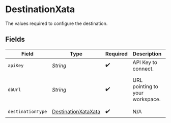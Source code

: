 # DestinationXata

The values required to configure the destination.


## Fields

| Field                                                                | Type                                                                 | Required                                                             | Description                                                          | Example                                                              |
| -------------------------------------------------------------------- | -------------------------------------------------------------------- | -------------------------------------------------------------------- | -------------------------------------------------------------------- | -------------------------------------------------------------------- |
| `apiKey`                                                             | *String*                                                             | :heavy_check_mark:                                                   | API Key to connect.                                                  |                                                                      |
| `dbUrl`                                                              | *String*                                                             | :heavy_check_mark:                                                   | URL pointing to your workspace.                                      | https://my-workspace-abc123.us-east-1.xata.sh/db/nyc-taxi-fares:main |
| `destinationType`                                                    | [DestinationXataXata](../../models/shared/DestinationXataXata.md)    | :heavy_check_mark:                                                   | N/A                                                                  |                                                                      |